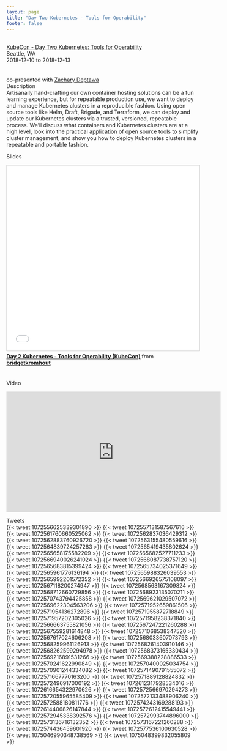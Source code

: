 ```yaml
---
layout: page
title: "Day Two Kubernetes - Tools for Operability"
footer: false
---
```



<br>
<div class="views-field views-field-nothing">        <span class="field-content views-field-field-details"><a href="https://sched.co/GrY7">KubeCon - Day Two Kubernetes: Tools for Operability</a><br>Seattle, WA<br><span class="date-display-start">2018-12-10</span> to <span class="date-display-end">2018-12-13</span></span></div>
<br>
<br>
co-presented with <a href="https://twitter.com/zdeptawa">Zachary Deptawa</a>
<br>
Description
<br>
Artisanally hand-crafting our own container hosting solutions can be a fun learning experience, but for repeatable production use, we want to deploy and manage Kubernetes clusters in a reproducible fashion. Using open source tools like Helm, Draft, Brigade, and Terraform, we can deploy and update our Kubernetes clusters via a trusted, versioned, repeatable process. We’ll discuss what containers and Kubernetes clusters are at a high level, look into the practical application of open source tools to simplify cluster management, and show you how to deploy Kubernetes clusters in a repeatable and portable fashion.
<br>

Slides
<br>
<iframe src="//www.slideshare.net/slideshow/embed_code/key/2PrOQTG0IVd1DH" width="595" height="485" frameborder="0" marginwidth="0" marginheight="0" scrolling="no" style="border:1px solid #CCC; border-width:1px; margin-bottom:5px; max-width: 100%;" allowfullscreen> </iframe> <div style="margin-bottom:5px"> <strong> <a href="//www.slideshare.net/bridgetkromhout/day-2-kubernetes-tools-for-operability-kubecon" title="Day 2 Kubernetes - Tools for Operability (KubeCon)" target="_blank">Day 2 Kubernetes - Tools for Operability (KubeCon)</a> </strong> from <strong><a href="https://www.slideshare.net/bridgetkromhout" target="_blank">bridgetkromhout</a></strong> </div>
<br>

Video
<br>
<iframe width="560" height="315" src="https://www.youtube.com/embed/I82BIo84dsQ" frameborder="0" allow="accelerometer; autoplay; encrypted-media; gyroscope; picture-in-picture" allowfullscreen></iframe>
</br>

Tweets
<br>
{{< tweet 1072556625339301890 >}}
{{< tweet 1072557131587567616 >}}
{{< tweet 1072561760660525062 >}}
{{< tweet 1072562837036429312 >}}
{{< tweet 1072562883760926720 >}}
{{< tweet 1072563155480559616 >}}
{{< tweet 1072564839724257283 >}}
{{< tweet 1072565419435802624 >}}
{{< tweet 1072565658175582209 >}}
{{< tweet 1072565682527711233 >}}
{{< tweet 1072566940026241024 >}}
{{< tweet 1072568087738757120 >}}
{{< tweet 1072565683815399424 >}}
{{< tweet 1072565734025371649 >}}
{{< tweet 1072565961776136194 >}}
{{< tweet 1072565988326039553 >}}
{{< tweet 1072565992201572352 >}}
{{< tweet 1072566926575108097 >}}
{{< tweet 1072567118200274947 >}}
{{< tweet 1072568563167309824 >}}
{{< tweet 1072568712660729856 >}}
{{< tweet 1072568923135070211 >}}
{{< tweet 1072570743794425858 >}}
{{< tweet 1072569621029507072 >}}
{{< tweet 1072569622304563206 >}}
{{< tweet 1072571952659861506 >}}
{{< tweet 1072571954136272896 >}}
{{< tweet 1072571955872718849 >}}
{{< tweet 1072571957202305026 >}}
{{< tweet 1072571958238371840 >}}
{{< tweet 1072566663755821056 >}}
{{< tweet 1072567247221260288 >}}
{{< tweet 1072567559281614848 >}}
{{< tweet 1072571068538347520 >}}
{{< tweet 1072567617024606208 >}}
{{< tweet 1072568033607073793 >}}
{{< tweet 1072568259961126913 >}}
{{< tweet 1072568261403910146 >}}
{{< tweet 1072568262599294978 >}}
{{< tweet 1072568373165330434 >}}
{{< tweet 1072569216891531266 >}}
{{< tweet 1072569388228886533 >}}
{{< tweet 1072570241622990849 >}}
{{< tweet 1072570400025034754 >}}
{{< tweet 1072570901244334082 >}}
{{< tweet 1072571490791555072 >}}
{{< tweet 1072571667770163200 >}}
{{< tweet 1072571889128824832 >}}
{{< tweet 1072572496917000192 >}}
{{< tweet 1072612317928534016 >}}
{{< tweet 1072616654322970626 >}}
{{< tweet 1072572566970294273 >}}
{{< tweet 1072572055965585409 >}}
{{< tweet 1072572133488906240 >}}
{{< tweet 1072572588180811776 >}}
{{< tweet 1072574243169288193 >}}
{{< tweet 1072614406826147844 >}}
{{< tweet 1072572612415549441 >}}
{{< tweet 1072572945338392576 >}}
{{< tweet 1072572993744896000 >}}
{{< tweet 1072573136716132352 >}}
{{< tweet 1072573167221260288 >}}
{{< tweet 1072574436459601920 >}}
{{< tweet 1072577536100630528 >}}
{{< tweet 1075046990348738569 >}}
{{< tweet 1075048399832055809 >}}
